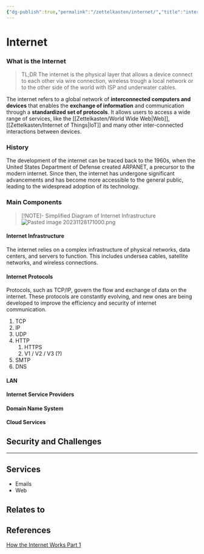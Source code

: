 ```yaml
---
{"dg-publish":true,"permalink":"/zettelkasten/internet/","title":"internet","tags":["status/todo","core/tech/web-development"],"created":"2023-10-10T12:58:33.513+01:00"}
---
```



# Internet

### What is the Internet
> TL;DR The internet is the physical layer that allows a device connect to each other via wire connection, wireless trough a local network or to the other side of the world with ISP and underwater cables.

The internet refers to a global network of **interconnected computers and devices** that enables the **exchange of information** and communication through a **standardized set of protocols**. It allows users to access a wide range of services, like the [[Zettelkasten/World Wide Web\|Web]], [[Zettelkasten/Internet of Things\|IoT]] and many other inter-connected interactions between devices.


### History
The development of the internet can be traced back to the 1960s, when the United States Department of Defense created ARPANET, a precursor to the modern internet. Since then, the internet has undergone significant advancements and has become more accessible to the general public, leading to the widespread adoption of its technology.

### Main Components

> [!NOTE]- Simplified Diagram of Internet Infrastructure
> ![Pasted image 20231128171000.png](/img/user/Files/Pasted%20image%2020231128171000.png)

#### Internet Infrastructure
The internet relies on a complex infrastructure of physical networks, data centers, and servers to function. This includes undersea cables, satellite networks, and wireless connections. 
#### Internet Protocols

Protocols, such as TCP/IP, govern the flow and exchange of data on the internet. These protocols are constantly evolving, and new ones are being developed to improve the efficiency and security of internet communication.

1. TCP
2. IP
3. UDP
4. HTTP
	1. HTTPS
	2. V1 / V2 / V3 (?)
5. SMTP
6. DNS


#### LAN

#### Internet Service Providers
#### Domain Name System
#### Cloud Services

## Security and Challenges



---

## Services

- Emails
- Web

## Relates to
## References
[How the Internet Works Part 1](https://vahid.blog/post/2020-12-15-how-the-internet-works-part-i-infrastructure/)
